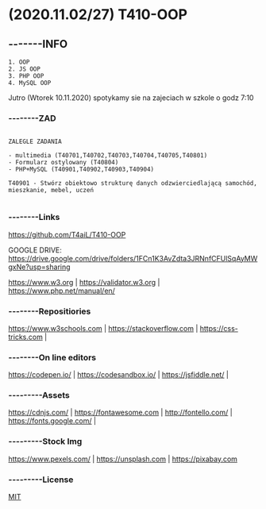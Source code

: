
# (2020.11.02/27) T410-OOP
## -------INFO
```
1. OOP
2. JS OOP
3. PHP OOP
4. MySQL OOP
```

Jutro (Wtorek 10.11.2020) spotykamy sie na zajeciach w szkole o godz 7:10

### --------ZAD
```

ZALEGLE ZADANIA

- multimedia (T40701,T40702,T40703,T40704,T40705,T40801)
- Formularz ostylowany (T40804)
- PHP+MySQL (T40901,T40902,T40903,T40904)

T40901 - Stwórz obiektowo strukturę danych odzwierciedlającą samochód, mieszkanie, mebel, uczeń


```

### --------Links
https://github.com/T4aiL/T410-OOP

GOOGLE DRIVE: https://drive.google.com/drive/folders/1FCn1K3AvZdta3JRNnfCFUlSqAyMWgxNe?usp=sharing

https://www.w3.org | https://validator.w3.org | https://www.php.net/manual/en/
### --------Repositiories
https://www.w3schools.com | https://stackoverflow.com | https://css-tricks.com |
### --------On line editors
https://codepen.io/ | https://codesandbox.io/ | https://jsfiddle.net/ |
### ---------Assets
https://cdnjs.com/ | https://fontawesome.com | http://fontello.com/ | https://fonts.google.com/ |
### ---------Stock Img
https://www.pexels.com/ | https://unsplash.com | https://pixabay.com
### ---------License
[MIT](https://choosealicense.com/licenses/mit/)
